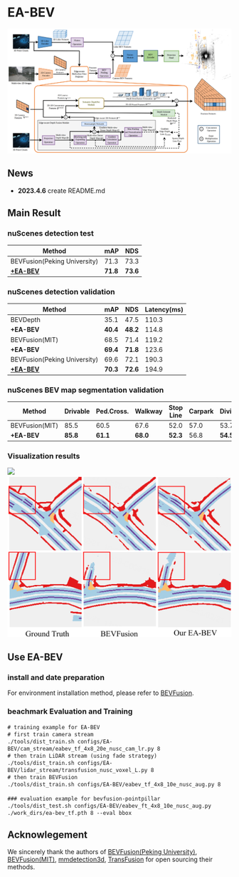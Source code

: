 # EA-BEV
 ![EA-BEV](./page2.png)

## News
+ **2023.4.6**  create README.md
 
## Main Result
### nuScenes detection test
| Method                                                                   | mAP        | NDS        |
| ------------------------------------------------------------------------- | ---------- | ---------- |
| BEVFusion(Peking University)    |  71.3       | 73.3       |
| [**+EA-BEV**](configs/bevfusion/bevf_tf_20e_nusc_cam_lr.py)     | **71.8**     | **73.6**    |

### nuScenes detection validation
| Method                                                                    | mAP        | NDS        |  Latency(ms) |
| ------------------------------------------------------------------------- | ---------- | ---------- |--------------|
| BEVDepth    |  35.1       | 47.5       | 110.3 |
|  **+EA-BEV**   | **40.4**       | **48.2**   | 114.8 |
| BEVFusion(MIT)    |  68.5       | 71.4       | 119.2 |
|  **+EA-BEV**    | **69.4**       | **71.8**   | 123.6 |
| BEVFusion(Peking University)    |  69.6       | 72.1       | 190.3 |
|  [ **+EA-BEV**  ](configs/bevfusion/bevf_tf_20e_nusc_cam_lr.py)     | **70.3**      | **72.6**    | 194.9|

### nuScenes BEV map segmentation validation

| Method    | Drivable | Ped.Cross. | Walkway | Stop Line  | Carpark | Divider | Mean |
| ---------- | ---------- | ---------- |--------------| ---------- | ---------- | ---------- |--------------|
|  BEVFusion(MIT)      |  85.5       | 60.5       | 67.6 | 52.0 | 57.0 | 53.7 | 62.7 |
| **+EA-BEV**    | **85.8**  | **61.1**   | **68.0** | **52.3** | 56.8 | **54.5** | **63.1** | 

### Visualization results
![ ](./page6.png)
![ ](./page5.png)

## Use EA-BEV
### install and date preparation
For environment installation method, please refer to [BEVFusion](https://github.com/ADLab-AutoDrive/BEVFusion).

### beachmark Evaluation and Training

```shell
# training example for EA-BEV
# first train camera stream
./tools/dist_train.sh configs/EA-BEV/cam_stream/eabev_tf_4x8_20e_nusc_cam_lr.py 8
# then train LiDAR stream (using fade strategy)
./tools/dist_train.sh configs/EA-BEV/lidar_stream/transfusion_nusc_voxel_L.py 8
# then train BEVFusion
./tools/dist_train.sh configs/EA-BEV/eabev_tf_4x8_10e_nusc_aug.py 8

### evaluation example for bevfusion-pointpillar
./tools/dist_test.sh configs/EA-BEV/eabev_ft_4x8_10e_nusc_aug.py ./work_dirs/ea-bev_tf.pth 8 --eval bbox
```

## Acknowlegement
We sincerely thank the authors of [BEVFusion(Peking University)](https://github.com/ADLab-AutoDrive/BEVFusion), [BEVFusion(MIT)](https://github.com/mit-han-lab/bevfusion), [mmdetection3d](https://github.com/open-mmlab/mmdetection3d), [TransFusion](https://github.com/XuyangBai/TransFusion) for open sourcing their methods.
